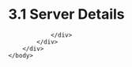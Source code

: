<html dir="LTR" xmlns:mshelp="http://msdn.microsoft.com/mshelp" xmlns:ddue="http://ddue.schemas.microsoft.com/authoring/2003/5" xmlns:xlink="http://www.w3.org/1999/xlink" xmlns:tool="http://www.microsoft.com/tooltip">
    <head>
        <meta http-equiv="Content-Type" content="text/html; CHARSET=utf-8"></meta>
        <meta name="save" content="history"></meta>
        <title>3.1 Server Details</title>
        <xml>
            <mshelp:toctitle title="3.1 Server Details"></mshelp:toctitle>
            <mshelp:rltitle title="[MS-OXCNOTIF]: Server Details"></mshelp:rltitle>
            <mshelp:keyword index="A" term="f967d54a-a829-4db5-b610-5cde092135c0"></mshelp:keyword>
            <mshelp:attr name="DCSext.ContentType" value="open specification"></mshelp:attr>
            <mshelp:attr name="AssetID" value="f967d54a-a829-4db5-b610-5cde092135c0"></mshelp:attr>
            <mshelp:attr name="TopicType" value="kbRef"></mshelp:attr>
            <mshelp:attr name="DCSext.Title" value="[MS-OXCNOTIF]: Server Details" />
        </xml>
    </head>
    <body>
        <div id="header">
            <h1 class="heading">3.1 Server Details</h1>
        </div>
        <div id="mainSection">
            <div id="mainBody">
                <div id="allHistory" class="saveHistory"></div>
                <div id="sectionSection0" class="section" name="collapseableSection">
                    


                </div>
            </div>
        </div>
    </body>
</html>